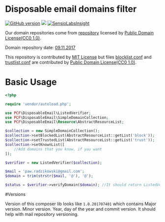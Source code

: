 # Disposable email domains filter
[![GitHub version](https://badge.fury.io/gh/purringCatFoundation%2FDisposableEmail.svg)](https://badge.fury.io/gh/purringCatFoundation%2FDisposableEmail) ![](https://travis-ci.org/purringCatFoundation/DisposableEmail.svg?branch=master) [![SensioLabsInsight](https://insight.sensiolabs.com/projects/2006a52e-6bae-4316-bdc8-ebf563fce5ed/mini.png)](https://insight.sensiolabs.com/projects/2006a52e-6bae-4316-bdc8-ebf563fce5ed)

Our domain repositories come from [repository](https://github.com/martenson/disposable-email-domains) licensed by [Public Domain License(CC0 1.0)](https://creativecommons.org/publicdomain/zero/1.0/).
 
Domain repository date: [09.11.2017](https://github.com/martenson/disposable-email-domains/commit/170d0826cae6f793801e6e39fd6eac7e9b314063#diff-45615409a4404da1979f49268dab8286)


This repository is contributed by [MIT License](LICENSE) but files [blocklist.conf](src/Resource/lists/blocklist.conf) and [trustlist.conf](src/Resource/lists/trustlist.conf) are contributed by [Public Domain License(CC0 1.0)](https://creativecommons.org/publicdomain/zero/1.0/).

# Basic Usage

```PHP
<?php

require 'vendor/autoload.php';

use PCF\DisposableEmail\ListedVerifier;
use PCF\DisposableEmail\SimpleDomainCollection;
use PCF\DisposableEmail\Resource\AbstractResourceList;

$collection = new SimpleDomainCollection();
$collection->setBlockedList(AbstractResourceList::getList('block'));
$collection->setTrustedList(AbstractResourceList::getList('trust'));
$collection->setKnownList([
    //Add domains that you know, if you want
]);

$verifier = new ListedVerifier($collection);

$mail = 'paw.radzikowski@gmail.com';
$domain = trim(strstr($mail, '@'), '@');

$status = $verifier->verifyDomain($domain); //It should return ListedVerifier::DOMAIN_UNKNOWN
```

#Versions

Version of this composer lib looks like `1.0.201707401` which contains Major version. Minor version. Year, day of the year and commit version. 
It should help with mail repository versioning.
    
